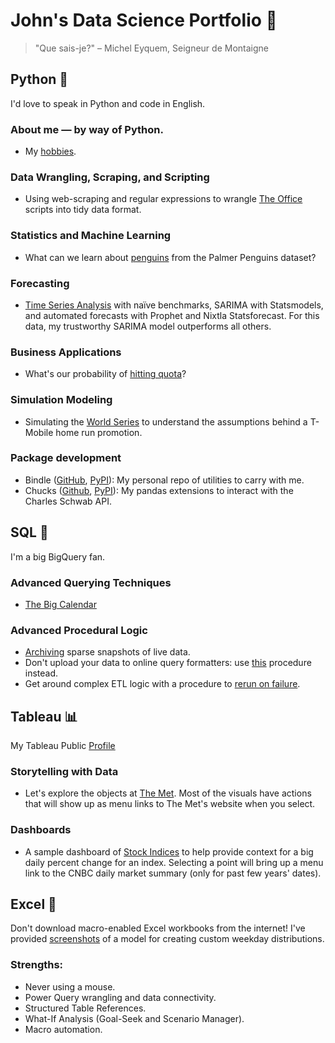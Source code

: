 # John's Data Science Portfolio 💼

> "Que sais-je?"
> – Michel Eyquem, Seigneur de Montaigne

## Python 🐍

I'd love to speak in Python and code in English.

### About me — by way of Python.
- My [hobbies](https://github.com/fioccajohn/portfolio/blob/main/Python/Hobbies.ipynb).

### Data Wrangling, Scraping, and Scripting
- Using web-scraping and regular expressions to wrangle [The Office](https://github.com/fioccajohn/portfolio/blob/main/Python/WebScrapingTheOffice.ipynb) scripts into tidy data format.

### Statistics and Machine Learning
- What can we learn about [penguins](https://github.com/fioccajohn/portfolio/blob/main/Python/Penguins.ipynb) from the Palmer Penguins dataset?

### Forecasting
- [Time Series Analysis](https://github.com/fioccajohn/portfolio/blob/main/Python/Forecasting.ipynb) with naïve benchmarks, SARIMA with Statsmodels, and automated forecasts with Prophet and Nixtla Statsforecast. For this data, my trustworthy SARIMA model outperforms all others.

### Business Applications
- What's our probability of [hitting quota](https://github.com/fioccajohn/portfolio/blob/main/Python/HittingQuota.ipynb)?

### Simulation Modeling
- Simulating the [World Series](https://github.com/fioccajohn/portfolio/blob/main/Python/BaseballSimulation.ipynb) to understand the assumptions behind a T-Mobile home run promotion.

### Package development
- Bindle ([GitHub](https://github.com/fioccajohn/bindle), [PyPI](https://pypi.org/project/bindle/)): My personal repo of utilities to carry with me.
- Chucks ([Github](https://github.com/fioccajohn/chucks), [PyPI](https://pypi.org/project/chucks/)): My pandas extensions to interact with the Charles Schwab API.

## SQL 💾

I'm a big BigQuery fan.

### Advanced Querying Techniques
- [The Big Calendar](https://github.com/fioccajohn/portfolio/blob/main/SQL/the-big-calendar.sql)

### Advanced Procedural Logic
- [Archiving](https://github.com/fioccajohn/portfolio/blob/main/SQL/live-archive-and-resample.sql) sparse snapshots of live data.
- Don't upload your data to online query formatters: use [this](https://github.com/fioccajohn/portfolio/blob/main/SQL/clipboard-to-query.sql) procedure instead.
- Get around complex ETL logic with a procedure to [rerun on failure](https://github.com/fioccajohn/portfolio/blob/main/SQL/rerun-on-failure-procedure.sql).

## Tableau 📊

My Tableau Public [Profile](https://public.tableau.com/app/profile/john.fiocca/vizzes)

### Storytelling with Data
- Let's explore the objects at [The Met](https://public.tableau.com/app/profile/john.fiocca/viz/TheMetObjects/Exploration). Most of the visuals have actions that will show up as menu links to The Met's website when you select. 

### Dashboards
- A sample dashboard of [Stock Indices](https://public.tableau.com/app/profile/john.fiocca/viz/StockIndices_17321427855660/IndexDashboard) to help provide context for a big daily percent change for an index. Selecting a point will bring up a menu link to the CNBC daily market summary (only for past few years' dates).

## Excel 🧮

Don't download macro-enabled Excel workbooks from the internet! I've provided [screenshots](https://github.com/fioccajohn/portfolio/blob/main/Excel/DayOfWeekExcelModel-Screenshots.pdf) of a model for creating custom weekday distributions.

### Strengths:
- Never using a mouse.
- Power Query wrangling and data connectivity.
- Structured Table References.
- What-If Analysis (Goal-Seek and Scenario Manager).
- Macro automation.
